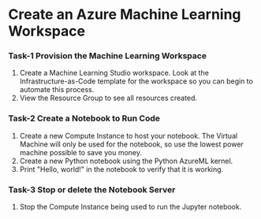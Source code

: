 # Create an Azure Machine Learning Workspace

### Task-1 Provision the Machine Learning Workspace

1. Create a Machine Learning Studio workspace. Look at the Infrastructure-as-Code template for the workspace so you can begin to automate this process.
2. View the Resource Group to see all resources created.

### Task-2 Create a Notebook to Run Code

1. Create a new Compute Instance to host your notebook. The Virtual Machine will only be used for the notebook, so use the lowest power machine possible to save you money.
2. Create a new Python notebook using the Python AzureML kernel.
3. Print "Hello, world!" in the notebook to verify that it is working.


### Task-3 Stop or delete the Notebook Server

1. Stop the Compute Instance being used to run the Jupyter notebook.